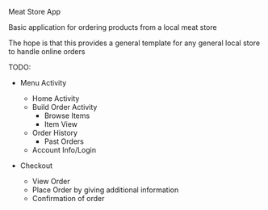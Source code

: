 Meat Store App

Basic application for ordering products from a local meat store

The hope is that this provides a general template for any general local store to handle online orders

TODO:

- Menu Activity
    - Home Activity
    - Build Order Activity
        - Browse Items
        - Item View
    - Order History
        - Past Orders
    - Account Info/Login
    
- Checkout
    - View Order
    - Place Order by giving additional information 
    - Confirmation of order
    

